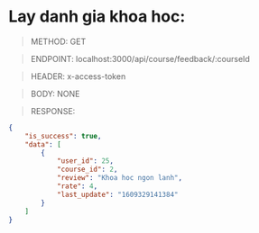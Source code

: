 # Lay danh gia khoa hoc:

> METHOD: GET

> ENDPOINT: localhost:3000/api/course/feedback/:courseId

> HEADER: x-access-token

> BODY: NONE 

> RESPONSE:

```json
{
    "is_success": true,
    "data": [
        {
            "user_id": 25,
            "course_id": 2,
            "review": "Khoa hoc ngon lanh",
            "rate": 4,
            "last_update": "1609329141384"
        }
    ]
}
```
